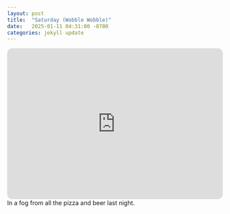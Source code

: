 ```yaml
---
layout: post
title:  "Saturday (Wobble Wobble)"
date:   2025-01-11 04:31:00 -0700
categories: jekyll update
---
```

<iframe style="border-radius:12px" src="https://open.spotify.com/embed/playlist/4th1szfFDYWjupY6IzaIRs?utm_source=generator" width="100%" height="352" frameBorder="0" allowfullscreen="" allow="autoplay; clipboard-write; encrypted-media; fullscreen; picture-in-picture" loading="lazy"></iframe>
In a fog from all the pizza and beer last night.
